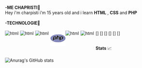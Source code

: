 
**-ME CHAPRISTI**📒 <br/>
Hey i'm charpisti i'm 15 years old and i learn **HTML** , **CSS** and **PHP** <br><br>
**-TECHNOLOGIE**🧬<br><br>
[<img align="left" alt="html" height="50" width="50" src="https://camo.githubusercontent.com/bfa71fe5e1eb3ca57a7e4ef9c6b2ca21414c4fdab27ac6861e211e7cfe8f7d9f/68747470733a2f2f70726f66696c696e61746f722e7269736861762e6465762f736b696c6c732d6173736574732f68746d6c352d6f726967696e616c2d776f72646d61726b2e737667">]
[<img align="left" alt="html" height="50" width="50" src="https://camo.githubusercontent.com/1f14c9c472b21cf8790a4fb6914be3a3181e957ecc2b397775f06a989d20cb37/68747470733a2f2f70726f66696c696e61746f722e7269736861762e6465762f736b696c6c732d6173736574732f637373332d6f726967696e616c2d776f72646d61726b2e737667" >]
[<img align="left" alt="html" height="50" width="50" src="https://camo.githubusercontent.com/b7ea09b0c030ae14623cfc3a52ab3ee0d07e0259a1b230139e65ba00454327c9/68747470733a2f2f70726f66696c696e61746f722e7269736861762e6465762f736b696c6c732d6173736574732f6769742d73636d2d69636f6e2e737667" >]
[<img align="left" alt="html" height="50" width="50" src="https://raw.githubusercontent.com/github/explore/ccc16358ac4530c6a69b1b80c7223cd2744dea83/topics/php/php.png" >]
[<img align="left" alt="html" height="50" width="50" src="https://i.ibb.co/CvZ5v1Q/bootstrap-4-icon-removebg-preview.png" >]
[<img align="left" alt="html" height="50" width="50" src="https://i.ibb.co/MPXYRy5/1200px-Sass-Logo-Color-svg-removebg-preview.png" >]<br><br>



**Stats** 📈<br><br>
![Anurag's GitHub stats](https://github-readme-stats.vercel.app/api?username=chapristi&show_icons=true&theme=radical)


